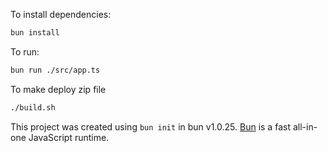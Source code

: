 To install dependencies:

```bash
bun install
```

To run:

```bash
bun run ./src/app.ts
```

To make deploy zip file

```bash
./build.sh
```

This project was created using `bun init` in bun v1.0.25. [Bun](https://bun.sh) is a fast all-in-one JavaScript runtime.
